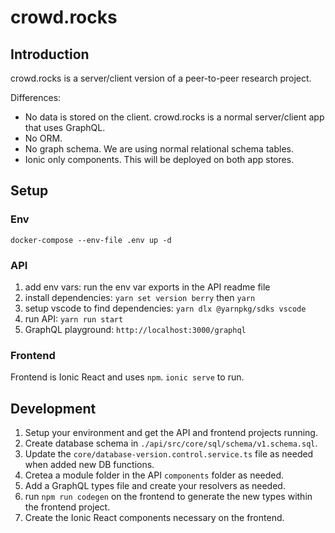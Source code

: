 # crowd.rocks

## Introduction

crowd.rocks is a server/client version of a peer-to-peer research project.

Differences:
- No data is stored on the client. crowd.rocks is a normal server/client app that uses GraphQL.
- No ORM.
- No graph schema. We are using normal relational schema tables.
- Ionic only components. This will be deployed on both app stores.

## Setup

### Env
`docker-compose --env-file .env up -d`

### API
1. add env vars: run the env var exports in the API readme file
1. install dependencies: `yarn set version berry` then `yarn` 
1. setup vscode to find dependencies: `yarn dlx @yarnpkg/sdks vscode`
1. run API: `yarn run start`
1. GraphQL playground: `http://localhost:3000/graphql`

### Frontend
Frontend is Ionic React and uses `npm`. `ionic serve` to run.

## Development

1. Setup your environment and get the API and frontend projects running.
2. Create database schema in `./api/src/core/sql/schema/v1.schema.sql`.
3. Update the `core/database-version.control.service.ts` file as needed when added new DB functions.
3. Cretea a module folder in the API  `components` folder as needed.
3. Add a GraphQL types file and create your resolvers as needed.
4. run `npm run codegen` on the frontend to generate the new types within the frontend project.
5. Create the Ionic React components necessary on the frontend.